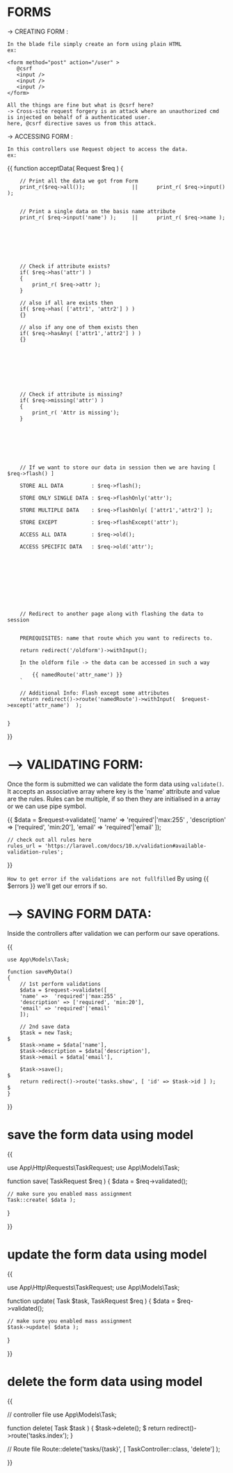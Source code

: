 #                                                FORMS 

-> CREATING FORM :

    In the blade file simply create an form using plain HTML
    ex: 

    <form method="post" action="/user" >
       @csrf
       <input />
       <input />
       <input />
    </form>

    All the things are fine but what is @csrf here?
    -> Cross-site request forgery is an attack where an unauthorized cmd is injected on behalf of a authenticated user.
    here, @csrf directive saves us from this attack.











-> ACCESSING FORM :

    In this controllers use Request object to access the data.
    ex:
{{
    function acceptData( Request $req )
    {




        // Print all the data we got from Form 
        print_r($req->all());               ||      print_r( $req->input() );


        // Print a single data on the basis name attribute
        print_r( $req->input('name') );     ||      print_r( $req->name );







        // Check if attribute exists?
        if( $req->has('attr') )
        {
            print_r( $req->attr );
        }

        // also if all are exists then
        if( $req->has( ['attr1', 'attr2'] ) )
        {}

        // also if any one of them exists then
        if( $req->hasAny( ['attr1','attr2'] ) )
        {}








        // Check if attribute is missing?
        if( $req->missing('attr') )
        {
            print_r( 'Attr is missing');
        }







        // If we want to store our data in session then we are having [ $req->flash() ]

        STORE ALL DATA         : $req->flash();

        STORE ONLY SINGLE DATA : $req->flashOnly('attr');

        STORE MULTIPLE DATA    : $req->flashOnly( ['attr1','attr2'] );

        STORE EXCEPT           : $req->flashExcept('attr');

        ACCESS ALL DATA        : $req->old();

        ACCESS SPECIFIC DATA   : $req->old('attr');










        // Redirect to another page along with flashing the data to session


        PREREQUISITES: name that route which you want to redirects to.

        return redirect('/oldform')->withInput();

        In the oldform file -> the data can be accessed in such a way 
        `
            {{ namedRoute('attr_name') }}
        `

        // Additional Info: Flash except some attributes 
        return redirect()->route('namedRoute')->withInput(  $request->except('attr_name')  );


    } 


}}

#  --> VALIDATING FORM:

Once the form is submitted we can validate the form data using `validate()`. It accepts an associative array where key is the 'name' attribute and value are the rules. Rules can be multiple, if so then they are initialised in a array or we can use pipe symbol.

{{
    $data = $request->validate([
        'name' =>  'required'|'max:255' ,
        'description' => ['required', 'min:20'],
        'email' => 'required'|'email'
    ]);

    // check out all rules here
    rules_url = 'https://laravel.com/docs/10.x/validation#available-validation-rules';
}}

`How to get error if the validations are not fullfilled`
By using {{ $errors }} we'll get our errors if so.




#  --> SAVING FORM DATA:

Inside the controllers after validation we can perform our save operations.

{{

    use App\Models\Task;

    function saveMyData()
    {
        // 1st perform validations
        $data = $request->validate([
        'name' =>  'required'|'max:255' ,
        'description' => ['required', 'min:20'],
        'email' => 'required'|'email'
        ]);

        // 2nd save data
        $task = new Task;                                                                            $
        $task->name = $data['name'],
        $task->description = $data['description'],
        $task->email = $data['email'],

        $task->save();                                                                                $
        return redirect()->route('tasks.show', [ 'id' => $task->id ] );                               $
    }

}}





# save the form data using model

{{

use App\Http\Requests\TaskRequest;
use App\Models\Task;

function save( TaskRequest $req )
{
    $data = $req->validated();

    // make sure you enabled mass assignment
    Task::create( $data );
}

}}



# update the form data using model

{{

use App\Http\Requests\TaskRequest;
use App\Models\Task;

function update( Task $task, TaskRequest $req )
{
    $data = $req->validated();

    // make sure you enabled mass assignment
    $task->update( $data );
}

}}




# delete the form data using model

{{

// controller file
use App\Models\Task;

function delete( Task $task )
{
    $task->delete();                                                                            $
    return redirect()->route('tasks.index');
}


// Route file
Route::delete('tasks/{task}', [ TaskController::class, 'delete'] );

}}
